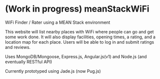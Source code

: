 # (Work in progress) meanStackWiFi
WiFi Finder / Rater using a MEAN Stack environment

This website will list nearby places with WiFi where people can go and get some work done. It will also display facilities, opening times, a rating, and a location map for each place. Users will be able to log in and submit ratings and reviews.

Uses MongoDB/Mongoose, Express.js, Angular.js(v1) and Node.js (and eventually RESTful API)

Currently prototyped using Jade.js (now Pug.js)
